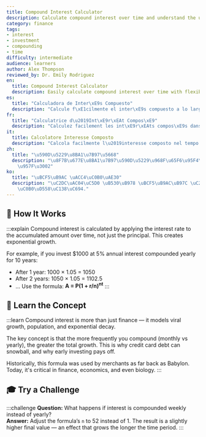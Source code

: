 ```yaml
---
title: Compound Interest Calculator
description: Calculate compound interest over time and understand the underlying math.
category: finance
tags:
- interest
- investment
- compounding
- time
difficulty: intermediate
audience: learners
author: Alex Thompson
reviewed_by: Dr. Emily Rodriguez
en:
  title: Compound Interest Calculator
  description: Easily calculate compound interest over time with flexible input options.
es:
  title: "Calculadora de Inter\xE9s Compuesto"
  description: "Calcule f\xE1cilmente el inter\xE9s compuesto a lo largo del tiempo."
fr:
  title: "Calculatrice d\u2019Int\xE9r\xEAt Compos\xE9"
  description: "Calculez facilement les int\xE9r\xEAts compos\xE9s dans le temps."
it:
  title: Calcolatore Interesse Composto
  description: "Calcola facilmente l\u2019interesse composto nel tempo."
zh:
  title: "\u590D\u5229\u8BA1\u7B97\u5668"
  description: "\u8F7B\u677E\u8BA1\u7B97\u590D\u5229\u968F\u65F6\u95F4\u7684\u589E\
    \u957F\u3002"
ko:
  title: "\uBCF5\uB9AC \uACC4\uC0B0\uAE30"
  description: "\uC2DC\uAC04\uC5D0 \uB530\uB978 \uBCF5\uB9AC\uB97C \uC27D\uAC8C \uACC4\
    \uC0B0\uD558\uC138\uC694."
---
```

<CalculatorCompoundInterest />

## 🧾 How It Works
:::explain
Compound interest is calculated by applying the interest rate to the accumulated amount over time, not just the principal. This creates exponential growth.

For example, if you invest $1000 at 5% annual interest compounded yearly for 10 years:
- After 1 year: 1000 × 1.05 = 1050
- After 2 years: 1050 × 1.05 = 1102.5
- ...
Use the formula: **A = P(1 + r/n)<sup>nt</sup>**
:::

## 🧠 Learn the Concept
:::learn
Compound interest is more than just finance — it models viral growth, population, and exponential decay.

The key concept is that the more frequently you compound (monthly vs yearly), the greater the total growth. This is why credit card debt can snowball, and why early investing pays off.

Historically, this formula was used by merchants as far back as Babylon. Today, it's critical in finance, economics, and even biology.
:::

## 🎓 Try a Challenge
:::challenge
**Question:** What happens if interest is compounded weekly instead of yearly?  
**Answer:** Adjust the formula’s `n` to 52 instead of 1. The result is a slightly higher final value — an effect that grows the longer the time period.
:::

<CalculatorAuthorLink :author="frontmatter.author" />
<CalculatorReviewer :reviewer="frontmatter.reviewed_by" />

